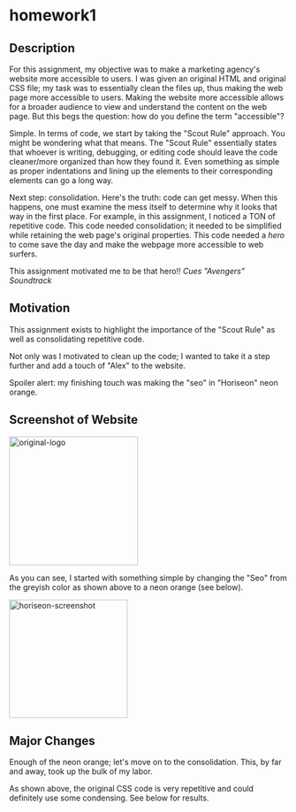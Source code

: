 # homework1
## Description
For this assignment, my objective was to make a marketing agency's website more accessible to users. I was given an original HTML and original CSS file; my task was to essentially clean the files up, thus making the web page more accessible to users. Making the website more accessible allows for a broader audience to view and understand the content on the web page. But this begs the question: how do you define the term "accessible"?

Simple. In terms of code, we start by taking the "Scout Rule" approach. You might be wondering what that means. The "Scout Rule" essentially states that whoever is writing, debugging, or editing code should leave the code cleaner/more organized than how they found it. Even something as simple as proper indentations and lining up the elements to their corresponding elements can go a long way.

Next step: consolidation. Here's the truth: code can get messy. When this happens, one must examine the mess itself to determine why it looks that way in the first place. For example, in this assignment, I noticed a TON of repetitive code. This code needed consolidation; it needed to be simplified while retaining the web page's original properties. This code needed a *hero* to come save the day and make the webpage more accessible to web surfers.

This assignment motivated me to be that hero!! *Cues "Avengers" Soundtrack*

## Motivation
This assignment exists to highlight the importance of the "Scout Rule" as well as consolidating repetitive code.

Not only was I motivated to clean up the code; I wanted to take it a step further and add a touch of "Alex" to the website.

Spoiler alert: my finishing touch was making the "seo" in "Horiseon" neon orange. 

## Screenshot of Website 


<img width="233" alt="original-logo" src="https://user-images.githubusercontent.com/72670039/97045586-fb6aba80-1543-11eb-94ec-170d4ffd351b.png">

As you can see, I started with something simple by changing the "Seo" from the greyish color as shown above to a neon orange (see below).

<img width="214" alt="horiseon-screenshot" src="https://user-images.githubusercontent.com/72670039/97042155-9a8cb380-153e-11eb-8a4d-7d23e3a4cd3d.png">

## Major Changes

Enough of the neon orange; let's move on to the consolidation. This, by far and away, took up the bulk of my labor.


As shown above, the original CSS code is very repetitive and could definitely use some condensing. See below for results.
